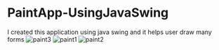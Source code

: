# PaintApp-UsingJavaSwing
I created this application using java swing and it helps user draw many forms
![paint3](https://user-images.githubusercontent.com/45874875/148823082-f4684fa4-6432-4b30-b840-1636452217ea.PNG)
![paint1](https://user-images.githubusercontent.com/45874875/148823100-506361e0-ea0d-4b33-b52e-29409c6383fc.PNG)
![paint2](https://user-images.githubusercontent.com/45874875/148823118-1cbe9e8a-dde1-4de5-9799-3074ac1f01f5.PNG)
